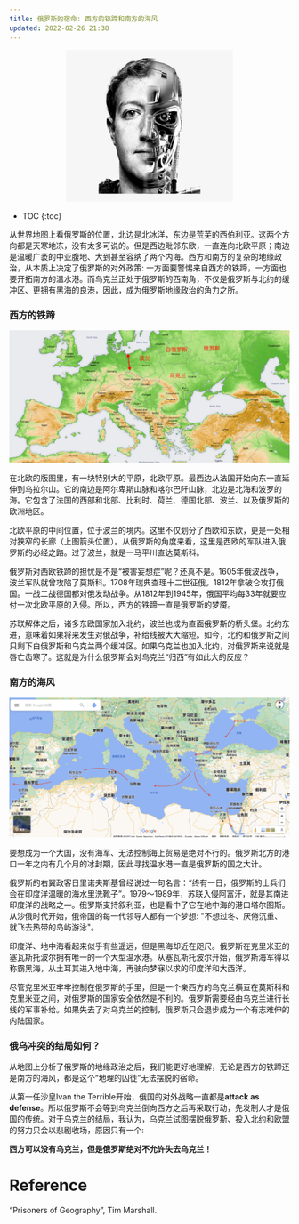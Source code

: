 ```yaml
---
title: 俄罗斯的宿命: 西方的铁蹄和南方的海风
updated: 2022-02-26 21:38
---
```


<p align="center">
<img src="/images/zuckerberg_robot.png" alt="zuckerberg_robot" width="300"/>
</p>





* TOC
{:toc}

从世界地图上看俄罗斯的位置，北边是北冰洋，东边是荒芜的西伯利亚。这两个方向都是天寒地冻，没有太多可说的。但是西边毗邻东欧，一直连向北欧平原；南边是温暖广袤的中亚腹地、大到甚至容纳了两个内海。西方和南方的复杂的地缘政治，从本质上决定了俄罗斯的对外政策: 一方面要警惕来自西方的铁蹄，一方面也要开拓南方的温水港。而乌克兰正处于俄罗斯的西南角，不仅是俄罗斯与北约的缓冲区、更拥有黑海的良港，因此，成为俄罗斯地缘政治的角力之所。


### 西方的铁蹄

<p align="center">
<img src="/images/Europe_topography_map.png" alt="Europe_topography_map" width="800"/>
</p>

在北欧的版图里，有一块特别大的平原，北欧平原。最西边从法国开始向东一直延伸到乌拉尔山。它的南边是阿尔卑斯山脉和喀尔巴阡山脉，北边是北海和波罗的海。它包含了法国的西部和北部、比利时、荷兰、德国北部、波兰、以及俄罗斯的欧洲地区。

北欧平原的中间位置，位于波兰的境内。这里不仅划分了西欧和东欧，更是一处相对狭窄的长廊（上图箭头位置）。从俄罗斯的角度来看，这里是西欧的军队进入俄罗斯的必经之路。过了波兰，就是一马平川直达莫斯科。

俄罗斯对西欧铁蹄的担忧是不是“被害妄想症”呢？还真不是。1605年俄波战争，波兰军队就曾攻陷了莫斯科。1708年瑞典查理十二世征俄。1812年拿破仑攻打俄国。一战二战德国都对俄发动战争。从1812年到1945年，俄国平均每33年就要应付一次北欧平原的入侵。所以，西方的铁蹄一直是俄罗斯的梦魇。

苏联解体之后，诸多东欧国家加入北约，波兰也成为直面俄罗斯的桥头堡。北约东进，意味着如果将来发生对俄战争，补给线被大大缩短。如今，北约和俄罗斯之间只剩下白俄罗斯和乌克兰两个缓冲区。如果乌克兰也加入北约，对俄罗斯来说就是唇亡齿寒了。这就是为什么俄罗斯会对乌克兰“归西”有如此大的反应？

### 南方的海风

<p align="center">
<img src="/images/crimea.png" alt="crimea" width="800"/>
</p>

要想成为一个大国，没有海军、无法控制海上贸易是绝对不行的。俄罗斯北方的港口一年之内有几个月的冰封期，因此寻找温水港一直是俄罗斯的国之大计。

俄罗斯的右翼政客日里诺夫斯基曾经说过一句名言：“终有一日，俄罗斯的士兵们会在印度洋温暖的海水里洗靴子”。1979～1989年，苏联入侵阿富汗，就是其南进印度洋的战略之一。俄罗斯支持叙利亚，也是看中了它在地中海的港口塔尔图斯。从沙俄时代开始，俄帝国的每一代领导人都有一个梦想: "不想过冬、厌倦沉重、就飞去热带的岛屿游泳"。

印度洋、地中海看起来似乎有些遥远，但是黑海却近在咫尺。俄罗斯在克里米亚的塞瓦斯托波尔拥有唯一的一个大型温水港。从塞瓦斯托波尔开始，俄罗斯海军得以称霸黑海，从土耳其进入地中海，再驶向梦寐以求的印度洋和大西洋。

尽管克里米亚牢牢控制在俄罗斯的手里，但是一个亲西方的乌克兰横亘在莫斯科和克里米亚之间，对俄罗斯的国家安全依然是不利的。俄罗斯需要经由乌克兰进行长线的军事补给。如果失去了对乌克兰的控制，俄罗斯只会退步成为一个有志难伸的内陆国家。

### 俄乌冲突的结局如何？

从地图上分析了俄罗斯的地缘政治之后，我们能更好地理解，无论是西方的铁蹄还是南方的海风，都是这个“地理的囚徒”无法摆脱的宿命。

从第一任沙皇Ivan the Terrible开始，俄国的对外战略一直都是**attack as defense**。所以俄罗斯不会等到乌克兰倒向西方之后再采取行动，先发制人才是俄国的传统。对于乌克兰的结局，我认为，乌克兰试图摆脱俄罗斯、投入北约和欧盟的努力只会以悲剧收场，原因只有一个:

**西方可以没有乌克兰，但是俄罗斯绝对不允许失去乌克兰！**




# Reference

“Prisoners of Geography”, Tim Marshall.



